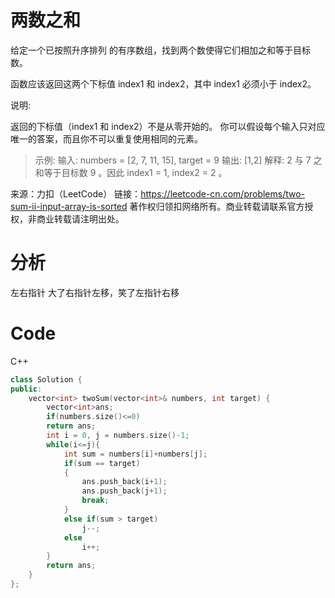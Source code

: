 # 两数之和

给定一个已按照升序排列 的有序数组，找到两个数使得它们相加之和等于目标数。

函数应该返回这两个下标值 index1 和 index2，其中 index1 必须小于 index2。

说明:

返回的下标值（index1 和 index2）不是从零开始的。
你可以假设每个输入只对应唯一的答案，而且你不可以重复使用相同的元素。

>示例:
输入: numbers = [2, 7, 11, 15], target = 9
输出: [1,2]
解释: 2 与 7 之和等于目标数 9 。因此 index1 = 1, index2 = 2 。

来源：力扣（LeetCode）
链接：https://leetcode-cn.com/problems/two-sum-ii-input-array-is-sorted
著作权归领扣网络所有。商业转载请联系官方授权，非商业转载请注明出处。

# 分析
左右指针  大了右指针左移，笑了左指针右移
# Code
C++
```cpp
class Solution {
public:
    vector<int> twoSum(vector<int>& numbers, int target) {
        vector<int>ans;
        if(numbers.size()<=0)
        return ans;
        int i = 0, j = numbers.size()-1;
        while(i<=j){
            int sum = numbers[i]+numbers[j];
            if(sum == target)
            {
                ans.push_back(i+1);
                ans.push_back(j+1);
                break;
            }
            else if(sum > target)
                j--;
            else
                i++;
        }
        return ans;
    }
};

```
